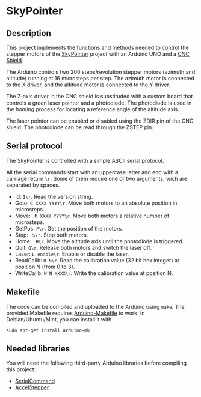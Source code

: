 # SkyPointer

## Description

This project implements the functions and methods needed to control the stepper
motors of the [SkyPointer](https://github.com/juanmb/skypointer) project with
an Arduino UNO and a [CNC Shield](http://blog.protoneer.co.nz/arduino-cnc-shield/).

The Arduino controls two 200 steps/revolution stepper motors (azimuth and
altitude) running at 16 microsteps per step. The azimuth motor is connected to
the X driver, and the altitude motor is connected to the Y driver.

The Z-axis driver in the CNC shield is substituded with a custom board that
controls a green laser pointer and a photodiode. The photodiode is used in the
*homing* process for locating a reference angle of the altitude axis.

The laser pointer can be enabled or disabled using the ZDIR pin of the CNC
shield. The photodiode can be read through the ZSTEP pin.

## Serial protocol

The SkyPointer is controlled with a simple ASCII serial protocol.

All the serial commands start with an uppercase letter and end with a carriage
return `\r`. Some of them require one or two arguments, wich are separated by
spaces.

 * Id: `I\r`. Read the version string.
 * Goto: `G XXXX YYYY\r`. Move both motors to an absolute position in microsteps.
 * Move: ` M XXXX YYYY\r`. Move both motors a relative number of microsteps.
 * GetPos: `P\r`. Get the position of the motors.
 * Stop: ` S\r`. Stop both motors.
 * Home: ` H\r`. Move the altitude axis until the photodiode is triggered.
 * Quit: `Q\r`. Release both motors and switch the laser off.
 * Laser: `L enable\r`. Enable or disable the laser.
 * ReadCalib: `R N\r`. Read the calibration value (32 bit hex integer) at position
   N (from 0 to 3).
 * WriteCalib: `W N XXXX\r`. Write the calibration value at position N.


## Makefile

The code can be compiled and uploaded to the Arduino using `make`.
The provided Makefile requires [Arduino-Makefile](https://github.com/sudar/Arduino-Makefile)
to work. In Debian/Ubuntu/Mint, you can install it with

    sudo apt-get install arduino-mk

## Needed libraries

You will need the following third-party Arduino libraries before compiling this
project:

 * [SerialCommand](https://github.com/scogswell/ArduinoSerialCommand)
 * [AccelStepper](http://www.airspayce.com/mikem/arduino/AccelStepper)